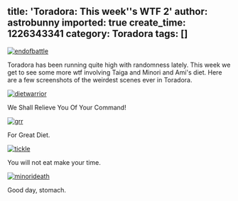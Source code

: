 title: 'Toradora: This week''s WTF 2'
author: astrobunny
imported: true
create_time: 1226343341
category: Toradora
tags: []
---
 [![](wp-uploads/2008/11/endofbattle-500x283.jpg "endofbattle")](/images/wp-uploads/2008/11/endofbattle.jpg)  
  
Toradora has been running quite high with randomness lately. This week we get to see some more wtf involving Taiga and Minori and Ami's diet. Here are a few screenshots of the weirdest scenes ever in Toradora.  
  
<!--more-->  
  
 [![](wp-uploads/2008/11/dietwarrior-500x283.jpg "dietwarrior")](/images/wp-uploads/2008/11/dietwarrior.jpg)  
  
We Shall Relieve You Of Your Command!  
  
 [![](wp-uploads/2008/11/grr-500x283.jpg "grr")](/images/wp-uploads/2008/11/grr.jpg)  
  
For Great Diet.  
  
 [![](wp-uploads/2008/11/tickle-500x283.jpg "tickle")](/images/wp-uploads/2008/11/tickle.jpg)  
  
You will not eat make your time.  
  
 [![](wp-uploads/2008/11/minorideath-500x283.jpg "minorideath")](/images/wp-uploads/2008/11/minorideath.jpg)  
  
Good day, stomach.